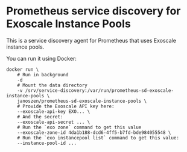 # Prometheus service discovery for Exoscale Instance Pools

This is a service discovery agent for Prometheus that uses Exoscale instance pools.

You can run it using Docker:

```
docker run \
    # Run in background
    -d
    # Mount the data directory
    -v /srv/service-discovery:/var/run/prometheus-sd-exoscale-instance-pools \
    janoszen/prometheus-sd-exoscale-instance-pools \
    # Provide the Exoscale API key here:
    --exoscale-api-key EXO... \
    # And the secret:
    --exoscale-api-secret ... \
    # Run the `exo zone` command to get this value
    --exoscale-zone-id 4da1b188-dcd6-4ff5-b7fd-bde984055548 \
    # Run the `exo instancepool list` command to get this value:
    --instance-pool-id ...
```


